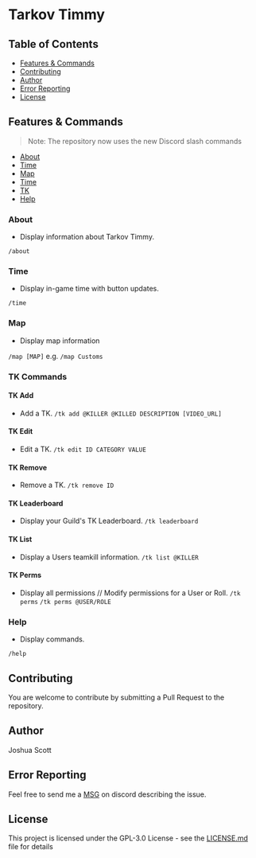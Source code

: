 # Tarkov Timmy

## Table of Contents

* [Features & Commands](#features--commands)
* [Contributing](#contributing)
* [Author](#author)
* [Error Reporting](#error-reporting)
* [License](#license)

## Features & Commands

> Note: The repository now uses the new Discord slash commands

* [About](#about)
* [Time](#time)
* [Map](#map)
* [Time](#time)
* [TK](#tk)
* [Help](#help)

### About

* Display information about Tarkov Timmy.

`/about`

### Time

* Display in-game time with button updates.

`/time`

### Map

* Display map information

`/map [MAP]`
e.g. `/map Customs`

### TK Commands

#### TK Add
* Add a TK.
`/tk add @KILLER @KILLED DESCRIPTION [VIDEO_URL]`

#### TK Edit
* Edit a TK.
`/tk edit ID CATEGORY VALUE`

#### TK Remove
* Remove a TK.
`/tk remove ID`

#### TK Leaderboard
* Display your Guild's TK Leaderboard.
`/tk leaderboard`

#### TK List
* Display a Users teamkill information.
`/tk list @KILLER`

#### TK Perms
* Display all permissions // Modify permissions for a User or Roll.
`/tk perms`
`/tk perms @USER/ROLE`

### Help

* Display commands.

`/help`

## Contributing

You are welcome to contribute by submitting a Pull Request to the repository.

## Author

Joshua Scott

## Error Reporting

Feel free to send me a [MSG](https://discordapp.com/users/170925319518158848/) on discord describing the issue.

## License

This project is licensed under the GPL-3.0 License - see the [LICENSE.md](LICENSE) file for details